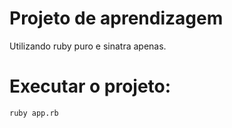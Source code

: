 # Projeto de aprendizagem
Utilizando ruby puro e sinatra apenas.

# Executar o projeto:
    ruby app.rb